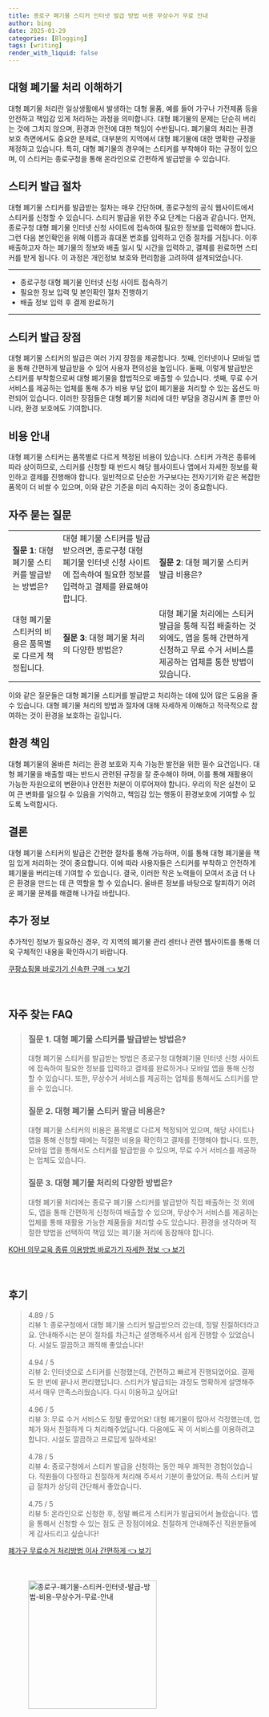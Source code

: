 ```yaml
---
title: 종로구 폐기물 스티커 인터넷 발급 방법 비용 무상수거 무료 안내
author: bing
date: 2025-01-29
categories: [Blogging]
tags: [writing]
render_with_liquid: false
---
```



<h2 id='대형 폐기물 처리 이해하기'>대형 폐기물 처리 이해하기</h2>

<p>대형 폐기물 처리란 일상생활에서 발생하는 대형 물품, 예를 들어 가구나 가전제품 등을 안전하고 책임감 있게 처리하는 과정을 의미합니다. 대형 폐기물의 문제는 단순히 버리는 것에 그치지 않으며, 환경과 안전에 대한 책임이 수반됩니다. 폐기물의 처리는 환경 보호 측면에서도 중요한 문제로, 대부분의 지역에서 대형 폐기물에 대한 명확한 규정을 제정하고 있습니다. 특히, 대형 폐기물의 경우에는 스티커를 부착해야 하는 규정이 있으며, 이 스티커는 종로구청을 통해 온라인으로 간편하게 발급받을 수 있습니다.</p>

<h2 id='스티커 발급 절차'>스티커 발급 절차</h2>

<p>대형 폐기물 스티커를 발급받는 절차는 매우 간단하며, 종로구청의 공식 웹사이트에서 스티커를 신청할 수 있습니다. 스티커 발급을 위한 주요 단계는 다음과 같습니다. 먼저, 종로구청 대형 폐기물 인터넷 신청 사이트에 접속하여 필요한 정보를 입력해야 합니다. 그런 다음 본인확인을 위해 이름과 휴대폰 번호를 입력하고 인증 절차를 거칩니다. 이후 배출하고자 하는 폐기물의 정보와 배출 일시 및 시간을 입력하고, 결제를 완료하면 스티커를 받게 됩니다. 이 과정은 개인정보 보호와 편리함을 고려하여 설계되었습니다.</p>

<hr />

<ul>
    <li>종로구청 대형 폐기물 인터넷 신청 사이트 접속하기</li>
    <li>필요한 정보 입력 및 본인확인 절차 진행하기</li>
    <li>배출 정보 입력 후 결제 완료하기</li>
</ul>

<hr />

<h2 id='스티커 발급 장점'>스티커 발급 장점</h2>

<p>대형 폐기물 스티커의 발급은 여러 가지 장점을 제공합니다. 첫째, 인터넷이나 모바일 앱을 통해 간편하게 발급받을 수 있어 사용자 편의성을 높입니다. 둘째, 이렇게 발급받은 스티커를 부착함으로써 대형 폐기물을 합법적으로 배출할 수 있습니다. 셋째, 무료 수거 서비스를 제공하는 업체를 통해 추가 비용 부담 없이 폐기물을 처리할 수 있는 옵션도 마련되어 있습니다. 이러한 장점들은 대형 폐기물 처리에 대한 부담을 경감시켜 줄 뿐만 아니라, 환경 보호에도 기여합니다.</p>

<h2 id='비용 안내'>비용 안내</h2>

<p>대형 폐기물 스티커는 품목별로 다르게 책정된 비용이 있습니다. 스티커 가격은 종류에 따라 상이하므로, 스티커를 신청할 때 반드시 해당 웹사이트나 앱에서 자세한 정보를 확인하고 결제를 진행해야 합니다. 일반적으로 단순한 가구보다는 전자기기와 같은 복잡한 품목이 더 비쌀 수 있으며, 이와 같은 기준을 미리 숙지하는 것이 중요합니다.</p>

<h2 id='자주 묻는 질문'>자주 묻는 질문</h2>

<table>
    <tr>
        <td><b>질문 1</b>: 대형 폐기물 스티커를 발급받는 방법은?</td>
        <td>대형 폐기물 스티커를 발급받으려면, 종로구청 대형 폐기물 인터넷 신청 사이트에 접속하여 필요한 정보를 입력하고 결제를 완료해야 합니다.</td>
        <td><b>질문 2</b>: 대형 폐기물 스티커 발급 비용은?</td>
    </tr>
    <tr>
        <td>대형 폐기물 스티커의 비용은 품목별로 다르게 책정됩니다.</td>
        <td><b>질문 3</b>: 대형 폐기물 처리의 다양한 방법은?</td>
        <td>대형 폐기물 처리에는 스티커 발급을 통해 직접 배출하는 것 외에도, 앱을 통해 간편하게 신청하고 무료 수거 서비스를 제공하는 업체를 통한 방법이 있습니다.</td>
    </tr>
</table>

<p>이와 같은 질문들은 대형 폐기물 스티커를 발급받고 처리하는 데에 있어 많은 도움을 줄 수 있습니다. 대형 폐기물 처리의 방법과 절차에 대해 자세하게 이해하고 적극적으로 참여하는 것이 환경을 보호하는 길입니다.</p>

<h2 id='환경 책임'>환경 책임</h2>

<p>대형 폐기물의 올바른 처리는 환경 보호와 지속 가능한 발전을 위한 필수 요건입니다. 대형 폐기물을 배출할 때는 반드시 관련된 규정을 잘 준수해야 하며, 이를 통해 재활용이 가능한 자원으로의 변환이나 안전한 처분이 이루어져야 합니다. 우리의 작은 실천이 모여 큰 변화를 일으킬 수 있음을 기억하고, 책임감 있는 행동이 환경보호에 기여할 수 있도록 노력합시다.</p>

<h2 id='결론'>결론</h2>

<p>대형 폐기물 스티커의 발급은 간편한 절차를 통해 가능하며, 이를 통해 대형 폐기물을 책임 있게 처리하는 것이 중요합니다. 이에 따라 사용자들은 스티커를 부착하고 안전하게 폐기물을 버리는데 기여할 수 있습니다. 결국, 이러한 작은 노력들이 모여서 조금 더 나은 환경을 만드는 데 큰 역할을 할 수 있습니다. 올바른 정보를 바탕으로 탈피하기 어려운 폐기물 문제를 해결해 나가길 바랍니다.</p>

<h2 id='추가 정보'>추가 정보</h2>

<p>추가적인 정보가 필요하신 경우, 각 지역의 폐기물 관리 센터나 관련 웹사이트를 통해 더욱 구체적인 내용을 확인하시기 바랍니다.</p>


<p><a class="click-button" title="쿠팡쇼핑몰 바로가기 신속한 구매" href="https://yellowplanner.github.io/posts/%EC%BF%A0%ED%8C%A1%EC%87%BC%ED%95%91%EB%AA%B0-%EB%B0%94%EB%A1%9C%EA%B0%80%EA%B8%B0-%EC%8B%A0%EC%86%8D%ED%95%9C-%EA%B5%AC%EB%A7%A4/" rel="dofollow">쿠팡쇼핑몰 바로가기 신속한 구매 👈 보기</a></p><br>
<h2 id='자주_찾는_FAQ'>자주 찾는 FAQ</h2>
<div itemscope="" itemtype="https://schema.org/FAQPage"> 
<blockquote> 
<div itemscope="" itemprop="mainEntity" itemtype="https://schema.org/Question"> 
<h3 itemprop="name">질문 1. 대형 폐기물 스티커를 발급받는 방법은?</h3> 
<div itemscope="" itemprop="acceptedAnswer" itemtype="https://schema.org/Answer"> 
<span itemprop="text"> 
<p>대형 폐기물 스티커를 발급받는 방법은 종로구청 대형폐기물 인터넷 신청 사이트에 접속하여 필요한 정보를 입력하고 결제를 완료하거나 모바일 앱을 통해 신청할 수 있습니다. 또한, 무상수거 서비스를 제공하는 업체를 통해서도 스티커를 받을 수 있습니다.</p> 
</span> 
</div> 
</div> 
<div itemscope="" itemprop="mainEntity" itemtype="https://schema.org/Question"> 
<h3 itemprop="name">질문 2. 대형 폐기물 스티커 발급 비용은?</h3> 
<div itemscope="" itemprop="acceptedAnswer" itemtype="https://schema.org/Answer"> 
<span itemprop="text"> 
<p>대형 폐기물 스티커의 비용은 품목별로 다르게 책정되어 있으며, 해당 사이트나 앱을 통해 신청할 때에는 적절한 비용을 확인하고 결제를 진행해야 합니다. 또한, 모바일 앱을 통해서도 스티커를 발급받을 수 있으며, 무료 수거 서비스를 제공하는 업체도 있습니다.</p> 
</span> 
</div> 
</div> 
<div itemscope="" itemprop="mainEntity" itemtype="https://schema.org/Question"> 
<h3 itemprop="name">질문 3. 대형 폐기물 처리의 다양한 방법은?</h3> 
<div itemscope="" itemprop="acceptedAnswer" itemtype="https://schema.org/Answer"> 
<span itemprop="text"> 
<p>대형 폐기물 처리에는 종로구 폐기물 스티커를 발급받아 직접 배출하는 것 외에도, 앱을 통해 간편하게 신청하여 배출할 수 있으며, 무상수거 서비스를 제공하는 업체를 통해 재활용 가능한 제품들을 처리할 수도 있습니다. 환경을 생각하며 적절한 방법을 선택하여 책임 있는 폐기물 처리에 동참해야 합니다.</p> 
</span> 
</div> 
</div> 
</blockquote> 
</div>
<p><a class="click-button" title="KOHI 의무교육 종류 이용방법 바로가기 자세한 정보" href="https://yellowplanner.github.io/posts/KOHI-%EC%9D%98%EB%AC%B4%EA%B5%90%EC%9C%A1-%EC%A2%85%EB%A5%98-%EC%9D%B4%EC%9A%A9%EB%B0%A9%EB%B2%95-%EB%B0%94%EB%A1%9C%EA%B0%80%EA%B8%B0-%EC%9E%90%EC%84%B8%ED%95%9C-%EC%A0%95%EB%B3%B4/" rel="dofollow">KOHI 의무교육 종류 이용방법 바로가기 자세한 정보 👈 보기</a></p><br>
<h2 id='후기'>후기</h2>
<div itemscope itemtype="https://schema.org/Product">
  <blockquote>
  <div itemprop="review" itemscope itemtype="https://schema.org/Review">
      <div itemprop="reviewRating" itemscope itemtype="https://schema.org/Rating"> <span itemprop="ratingValue">4.89</span> / <span itemprop="bestRating">5</span> </div>
      <span itemprop="reviewBody">리뷰 1: 종로구청에서 대형 폐기물 스티커 발급받으러 갔는데, 정말 친절하더라고요. 안내해주시는 분이 절차를 차근차근 설명해주셔서 쉽게 진행할 수 있었습니다. 시설도 깔끔하고 쾌적해 좋았습니다!</span>
  </div>
  <br>
  <div itemprop="review" itemscope itemtype="https://schema.org/Review">
      <div itemprop="reviewRating" itemscope itemtype="https://schema.org/Rating"> <span itemprop="ratingValue">4.94</span> / <span itemprop="bestRating">5</span> </div>
      <span itemprop="reviewBody">리뷰 2: 인터넷으로 스티커를 신청했는데, 간편하고 빠르게 진행되었어요. 결제도 한 번에 끝나서 편리했답니다. 스티커가 발급되는 과정도 명확하게 설명해주셔서 매우 만족스러웠습니다. 다시 이용하고 싶어요!</span>
  </div>
  <br>
  <div itemprop="review" itemscope itemtype="https://schema.org/Review">
      <div itemprop="reviewRating" itemscope itemtype="https://schema.org/Rating"> <span itemprop="ratingValue">4.96</span> / <span itemprop="bestRating">5</span> </div>
      <span itemprop="reviewBody">리뷰 3: 무료 수거 서비스도 정말 좋았어요! 대형 폐기물이 많아서 걱정했는데, 업체가 와서 친절하게 다 처리해주었답니다. 다음에도 꼭 이 서비스를 이용하려고 합니다. 시설도 깔끔하고 프로답게 일하세요!</span>
  </div>
  <br>
  <div itemprop="review" itemscope itemtype="https://schema.org/Review">
      <div itemprop="reviewRating" itemscope itemtype="https://schema.org/Rating"> <span itemprop="ratingValue">4.78</span> / <span itemprop="bestRating">5</span> </div>
      <span itemprop="reviewBody">리뷰 4: 종로구청에서 스티커 발급을 신청하는 동안 매우 쾌적한 경험이었습니다. 직원들이 다정하고 친절하게 처리해 주셔서 기분이 좋았어요. 특히 스티커 발급 절차가 상당히 간단해서 좋았습니다.</span>
  </div>
  <br>
  <div itemprop="review" itemscope itemtype="https://schema.org/Review">
      <div itemprop="reviewRating" itemscope itemtype="https://schema.org/Rating"> <span itemprop="ratingValue">4.75</span> / <span itemprop="bestRating">5</span> </div>
      <span itemprop="reviewBody">리뷰 5: 온라인으로 신청한 후, 정말 빠르게 스티커가 발급되어서 놀랐습니다. 앱을 통해서 신청할 수 있는 점도 큰 장점이에요. 친절하게 안내해주신 직원분들에게 감사드리고 싶습니다!</span>
  </div>
  </blockquote>
</div>
<p><a class="click-button" title="폐가구 무료수거 처리방법 이사 간편하게" href="https://yellowplanner.github.io/posts/%ED%8F%90%EA%B0%80%EA%B5%AC-%EB%AC%B4%EB%A3%8C%EC%88%98%EA%B1%B0-%EC%B2%98%EB%A6%AC%EB%B0%A9%EB%B2%95-%EC%9D%B4%EC%82%AC-%EA%B0%84%ED%8E%B8%ED%95%98%EA%B2%8C/" rel="dofollow">폐가구 무료수거 처리방법 이사 간편하게 👈 보기</a></p><br>
<figure class="image"><img src="https://yellowplanner.github.io/assets/img/thumbnail/종로구-폐기물-스티커-인터넷-발급-방법-비용-무상수거-무료-안내.webp" alt="종로구-폐기물-스티커-인터넷-발급-방법-비용-무상수거-무료-안내" width="256" height="256"></figure>